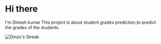 # Hi there
I'm Dinesh kumar
This project is about student grades prediction,to predict the grades of the students.

![Dinzx's Streak](https://github-readme-streak-stats.herokuapp.com/?user=Dinzx&theme=flag-india&hide_border=false)
